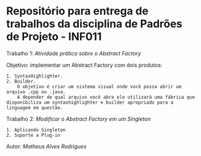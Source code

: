 # Repositório para entrega de trabalhos da disciplina de Padrões de Projeto - INF011  

Trabalho 1: *Atividade prática sobre o Abstract Factory*

Objetivo: implementar um Abstract Factory com dois produtos:

    1. SyntaxHighlighter.
    2. Builder.
        O objetivo é criar um sistema visual onde você possa abrir um arquivo .cpp ou .java.
        A depender de qual arquivo você abra ele utilizará uma fábrica que disponibiliza um syntaxhighlighter e builder apropriado para a linguagem em questão.

Trabalho 2: *Modificar o Abstract Factory em um Singleton*

    1. Aplicando Singleton
    2. Suporte a Plug-in

Autor: *Matheus Alves Rodrigues*

